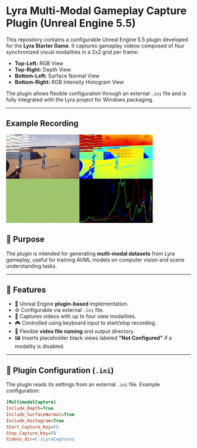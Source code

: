 # Lyra Multi-Modal Gameplay Capture Plugin (Unreal Engine 5.5)

This repository contains a configurable Unreal Engine 5.5 plugin developed for the **Lyra Starter Game**. It captures gameplay videos composed of four synchronized visual modalities in a 2x2 grid per frame:
- **Top-Left:** RGB View  
- **Top-Right:** Depth View  
- **Bottom-Left:** Surface Normal View  
- **Bottom-Right:** RGB Intensity Histogram View  

The plugin allows flexible configuration through an external `.ini` file and is fully integrated with the Lyra project for Windows packaging.

---

## Example Recording
![Demo Preview](VidExample/demo.gif)

## 🧠 Purpose

The plugin is intended for generating **multi-modal datasets** from Lyra gameplay, useful for training AI/ML models on computer vision and scene understanding tasks.

---

## 🧩 Features

- 🔌 Unreal Engine **plugin-based** implementation.
- ⚙️ Configurable via external `.ini` file.
- 🎥 Captures videos with up to four view modalities.
- 🎮 Controlled using keyboard input to start/stop recording.
- 📁 Flexible **video file naming** and output directory.
- 🖼️ Inserts placeholder black views labeled **"Not Configured"** if a modality is disabled.

---

## 📁 Plugin Configuration (`.ini`)

The plugin reads its settings from an external `.ini` file. Example configuration:

```ini
[MultimodalCapture]
Include_Depth=True
Include_SurfaceNormal=True
Include_Histogram=True
Start_Capture_Key=F5
Stop_Capture_Key=F6
Videos_dir=C:/LyraCaptures

